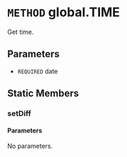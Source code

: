 # `METHOD` global.TIME
Get time.

## Parameters
* `REQUIRED` date 

## Static Members

### setDiff
#### Parameters
No parameters.
